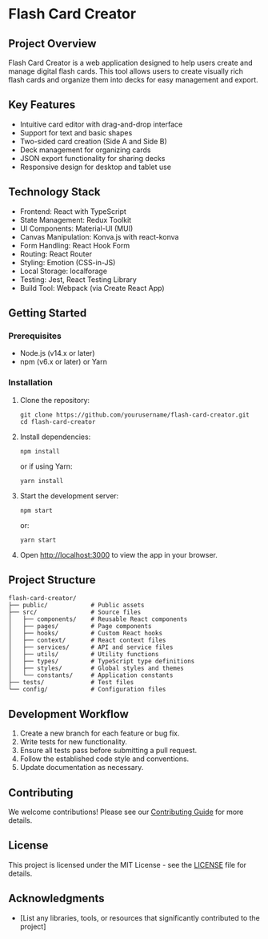 # Flash Card Creator

## Project Overview

Flash Card Creator is a web application designed to help users create and manage digital flash cards. This tool allows users to create visually rich flash cards and organize them into decks for easy management and export.

## Key Features

- Intuitive card editor with drag-and-drop interface
- Support for text and basic shapes
- Two-sided card creation (Side A and Side B)
- Deck management for organizing cards
- JSON export functionality for sharing decks
- Responsive design for desktop and tablet use

## Technology Stack

- Frontend: React with TypeScript
- State Management: Redux Toolkit
- UI Components: Material-UI (MUI)
- Canvas Manipulation: Konva.js with react-konva
- Form Handling: React Hook Form
- Routing: React Router
- Styling: Emotion (CSS-in-JS)
- Local Storage: localforage
- Testing: Jest, React Testing Library
- Build Tool: Webpack (via Create React App)

## Getting Started

### Prerequisites

- Node.js (v14.x or later)
- npm (v6.x or later) or Yarn

### Installation

1. Clone the repository:
   ```
   git clone https://github.com/yourusername/flash-card-creator.git
   cd flash-card-creator
   ```

2. Install dependencies:
   ```
   npm install
   ```
   or if using Yarn:
   ```
   yarn install
   ```

3. Start the development server:
   ```
   npm start
   ```
   or:
   ```
   yarn start
   ```

4. Open [http://localhost:3000](http://localhost:3000) to view the app in your browser.

## Project Structure

```
flash-card-creator/
├── public/            # Public assets
├── src/               # Source files
│   ├── components/    # Reusable React components
│   ├── pages/         # Page components
│   ├── hooks/         # Custom React hooks
│   ├── context/       # React context files
│   ├── services/      # API and service files
│   ├── utils/         # Utility functions
│   ├── types/         # TypeScript type definitions
│   ├── styles/        # Global styles and themes
│   └── constants/     # Application constants
├── tests/             # Test files
└── config/            # Configuration files
```

## Development Workflow

1. Create a new branch for each feature or bug fix.
2. Write tests for new functionality.
3. Ensure all tests pass before submitting a pull request.
4. Follow the established code style and conventions.
5. Update documentation as necessary.

## Contributing

We welcome contributions! Please see our [Contributing Guide](CONTRIBUTING.md) for more details.

## License

This project is licensed under the MIT License - see the [LICENSE](LICENSE) file for details.

## Acknowledgments

- [List any libraries, tools, or resources that significantly contributed to the project]